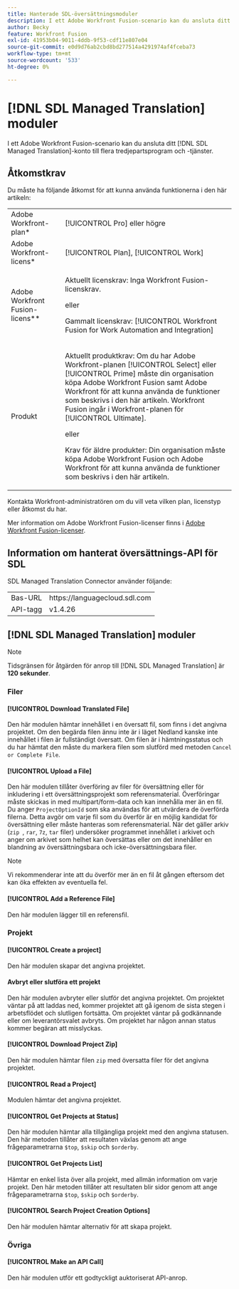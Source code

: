 ```yaml
---
title: Hanterade SDL-översättningsmoduler
description: I ett Adobe Workfront Fusion-scenario kan du ansluta ditt SDL Managed Translation-konto till flera tredjepartsprogram och -tjänster.
author: Becky
feature: Workfront Fusion
exl-id: 41953b04-9011-4ddb-9f53-cdf11e807e04
source-git-commit: e0d9d76ab2cbd8bd277514a4291974af4fceba73
workflow-type: tm+mt
source-wordcount: '533'
ht-degree: 0%

---
```


# [!DNL SDL Managed Translation] moduler

I ett Adobe Workfront Fusion-scenario kan du ansluta ditt [!DNL SDL Managed Translation]-konto till flera tredjepartsprogram och -tjänster.

## Åtkomstkrav

Du måste ha följande åtkomst för att kunna använda funktionerna i den här artikeln:

<table style="table-layout:auto"> 
 <col> 
 <col> 
 <tbody> 
  <tr> 
   <td role="rowheader">Adobe Workfront-plan*</td>
  <td> <p>[!UICONTROL Pro] eller högre</p> </td>
  </tr> 
  <tr data-mc-conditions=""> 
   <td role="rowheader">Adobe Workfront-licens*</td>
   <td> <p>[!UICONTROL Plan], [!UICONTROL Work]</p> </td> 
  </tr> 
  <tr> 
   <td role="rowheader">Adobe Workfront Fusion-licens**</td> 
   <td>
   <p>Aktuellt licenskrav: Inga Workfront Fusion-licenskrav.</p>
   <p>eller</p>
   <p>Gammalt licenskrav: [!UICONTROL Workfront Fusion for Work Automation and Integration] </p>
   </td> 
  </tr> 
  <tr> 
   <td role="rowheader">Produkt</td> 
   <td>
   <p>Aktuellt produktkrav: Om du har Adobe Workfront-planen [!UICONTROL Select] eller [!UICONTROL Prime] måste din organisation köpa Adobe Workfront Fusion samt Adobe Workfront för att kunna använda de funktioner som beskrivs i den här artikeln. Workfront Fusion ingår i Workfront-planen för [!UICONTROL Ultimate].</p>
   <p>eller</p>
   <p>Krav för äldre produkter: Din organisation måste köpa Adobe Workfront Fusion och Adobe Workfront för att kunna använda de funktioner som beskrivs i den här artikeln.</p>
   </td> 
  </tr> 
 </tbody> 
</table>

Kontakta Workfront-administratören om du vill veta vilken plan, licenstyp eller åtkomst du har.

Mer information om Adobe Workfront Fusion-licenser finns i [Adobe Workfront Fusion-licenser](/help/workfront-fusion/set-up-and-manage-workfront-fusion/licensing-operations-overview/license-automation-vs-integration.md).

## Information om hanterat översättnings-API för SDL

SDL Managed Translation Connector använder följande:

<table style="table-layout:auto"> 
 <col> 
 <col> 
 <tbody> 
  <tr> 
   <td role="rowheader">Bas-URL</td> 
   <td>https://languagecloud.sdl.com</td> 
  </tr>
  <tr> 
   <td role="rowheader">API-tagg</td> 
   <td>v1.4.26</td> 
  </tr>
 </tbody> 
 </table>

## [!DNL SDL Managed Translation] moduler

>[!NOTE]
>
>Tidsgränsen för åtgärden för anrop till [!DNL SDL Managed Translation] är **120 sekunder**.

### Filer

#### [!UICONTROL Download Translated File]

Den här modulen hämtar innehållet i en översatt fil, som finns i det angivna projektet. Om den begärda filen ännu inte är i läget Nedland kanske inte innehållet i filen är fullständigt översatt. Om filen är i hämtningsstatus och du har hämtat den måste du markera filen som slutförd med metoden `Cancel or Complete File`.

#### [!UICONTROL Upload a File]

Den här modulen tillåter överföring av filer för översättning eller för inkludering i ett översättningsprojekt som referensmaterial. Överföringar måste skickas in med multipart/form-data och kan innehålla mer än en fil. Du anger `ProjectOptionId` som ska användas för att utvärdera de överförda filerna. Detta avgör om varje fil som du överför är en möjlig kandidat för översättning eller måste hanteras som referensmaterial. När det gäller arkiv (`zip `, `rar`, `7z`, `tar` filer) undersöker programmet innehållet i arkivet och anger om arkivet som helhet kan översättas eller om det innehåller en blandning av översättningsbara och icke-översättningsbara filer.

>[!NOTE]
>
>Vi rekommenderar inte att du överför mer än en fil åt gången eftersom det kan öka effekten av eventuella fel.

#### [!UICONTROL Add a Reference File]

Den här modulen lägger till en referensfil.

### Projekt

#### [!UICONTROL Create a project]

Den här modulen skapar det angivna projektet.

#### Avbryt eller slutföra ett projekt

Den här modulen avbryter eller slutför det angivna projektet. Om projektet väntar på att laddas ned, kommer projektet att gå igenom de sista stegen i arbetsflödet och slutligen fortsätta. Om projektet väntar på godkännande eller om leverantörsvalet avbryts. Om projektet har någon annan status kommer begäran att misslyckas.

#### [!UICONTROL Download Project Zip]

Den här modulen hämtar filen `zip` med översatta filer för det angivna projektet.

#### [!UICONTROL Read a Project]

Modulen hämtar det angivna projektet.

#### [!UICONTROL Get Projects at Status]

Den här modulen hämtar alla tillgängliga projekt med den angivna statusen. Den här metoden tillåter att resultaten växlas genom att ange frågeparametrarna `$top`, `$skip` och `$orderby`.

#### [!UICONTROL Get Projects List]

Hämtar en enkel lista över alla projekt, med allmän information om varje projekt. Den här metoden tillåter att resultaten blir sidor genom att ange frågeparametrarna `$top`, `$skip` och `$orderby`.

#### [!UICONTROL Search Project Creation Options]

Den här modulen hämtar alternativ för att skapa projekt.

### Övriga

#### [!UICONTROL Make an API Call]

Den här modulen utför ett godtyckligt auktoriserat API-anrop.
